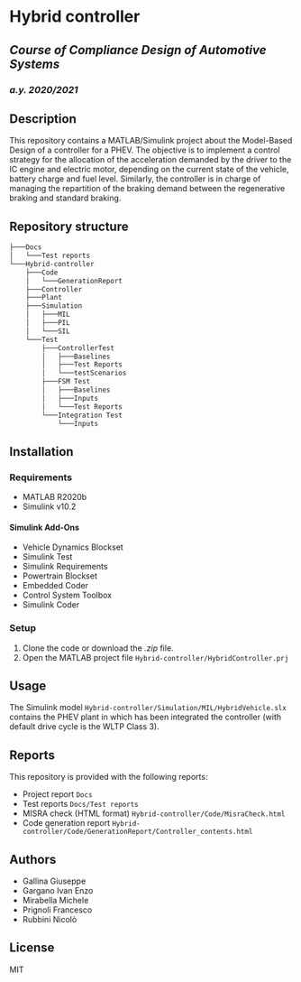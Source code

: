 
# __Hybrid controller__ 
## _Course of Compliance Design of Automotive Systems_
### _a.y. 2020/2021_

## __Description__
This repository contains a MATLAB/Simulink project about the Model-Based Design of a controller for a PHEV. The objective is to implement a control strategy for the allocation of the acceleration demanded by the driver to the IC engine and electric motor, depending on the current state of the vehicle, battery charge and fuel level. Similarly, the controller is in charge of managing the repartition of the braking demand between the regenerative braking and standard braking. 

## __Repository structure__
``` bash
├───Docs
│   └───Test reports
└───Hybrid-controller
    ├───Code
    │   └───GenerationReport
    ├───Controller
    ├───Plant
    ├───Simulation
    │   ├───MIL
    │   ├───PIL
    │   └───SIL
    └───Test
        ├───ControllerTest
        │   ├───Baselines
        │   ├───Test Reports
        │   └───testScenarios
        ├───FSM Test
        │   ├───Baselines
        │   ├───Inputs
        │   └───Test Reports
        └───Integration Test
            └───Inputs
```

## __Installation__
### Requirements
- MATLAB R2020b
- Simulink v10.2
#### Simulink Add-Ons 
- Vehicle Dynamics Blockset
- Simulink Test
- Simulink Requirements
- Powertrain Blockset
- Embedded Coder
- Control System Toolbox
- Simulink Coder

### Setup
1. Clone the code or download the _.zip_ file. 
2. Open the MATLAB project file `Hybrid-controller/HybridController.prj`

## Usage
The Simulink model `Hybrid-controller/Simulation/MIL/HybridVehicle.slx` contains the PHEV plant in which has been integrated the controller (with default drive cycle is the WLTP Class 3).

## Reports
This repository is provided with the following reports:
- Project report `Docs`
- Test reports `Docs/Test reports`
- MISRA check (HTML format) `Hybrid-controller/Code/MisraCheck.html`
- Code generation report `Hybrid-controller/Code/GenerationReport/Controller_contents.html`

## Authors
 - Gallina Giuseppe
 - Gargano Ivan Enzo 
 - Mirabella Michele 
 - Prignoli Francesco 
 - Rubbini Nicolò 

## License
MIT



